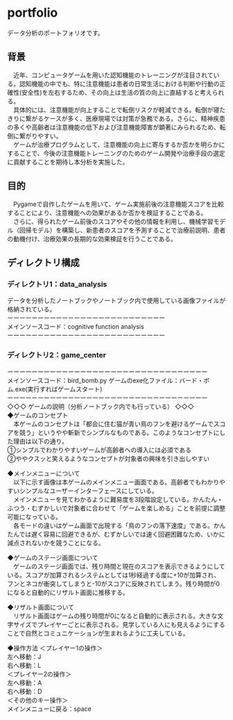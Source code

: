 # portfolio

データ分析のポートフォリオです。

## 背景
　近年、コンピュータゲームを用いた認知機能のトレーニングが注目されている。認知機能の中でも、特に注意機能は患者の日常生活における判断や行動の正確性(安全性)を左右するため、その向上は生活の質の向上に直結すると考えられる。  
　具体的には、注意機能が向上することで転倒リスクが軽減できる。転倒が寝たきりに繋がるケースが多く、医療現場では対策が急務である。さらに、精神疾患の多くや高齢者は注意機能の低下および注意機能障害が顕著にみられるため、転倒に繋がりやすい。  
　ゲームが治療プログラムとして、注意機能の向上に寄与するか否かを明らかにすることで、今後の注意機能トレーニングのためのゲーム開発や治療手段の選定に貢献することを期待し本分析を実施した。

## 目的
　Pygameで自作したゲームを用いて、ゲーム実施前後の注意機能スコアを比較することにより、注意機能への効果があるか否かを検証することである。  
　さらに、得られたゲーム前後のスコアやその他の情報を利用し、機械学習モデル（回帰モデル）を構築し、新患者のスコアを予測することで治療前説明、患者の動機付け、治療効果の長期的な効果検証を行うことである。

## ディレクトリ構成
### ディレクトリ1：data_analysis  
データを分析したノートブックやノートブック内で使用している画像ファイルが格納されている。  
ーーーーーーーーーーーーーーーーーーーーーーーーーー  
メインソースコード：cognitive function analysis  
ーーーーーーーーーーーーーーーーーーーーーーーーーー  
### ディレクトリ2：game_center  
ーーーーーーーーーーーーーーーーーーーーーーーーーーーーーーーーー  
メインソースコード：bird_bomb.py
ゲームのexe化ファイル：バード・ボム.exe(実行すればゲームスタート)  
ーーーーーーーーーーーーーーーーーーーーーーーーーーーーーーーーー  
◇◇◇ ゲームの説明（分析ノートブック内でも行っている） ◇◇◇  
◆ゲームのコンセプト  
　本ゲームのコンセプトは「都会に住む猫が青い鳥のフンを避けるゲームでスコアを競う」というやや斬新でシンプルなものである。このようなコンセプトにした理由は以下の通り。  
①シンプルでわかりやすいゲームが高齢者への導入には必須である  
②ややクスッと笑えるようなコンセプトが対象者の興味を引き出しやすい  

◆メインメニューについて  
　以下に示す画像は本ゲームのメインメニュー画面である。高齢者でもわかりやすいシンプルなユーザーインターフェースにしている。  
　メインメニューを見てわかるように難易度を3段階設定している。かんたん・ふつう・むずかしいで対象者に合わせて「ゲームを楽しめる」ことを前提に調整可能になっている。  
　各モードの違いはゲーム画面で出現する「鳥のフンの落下速度」である。かんたんでは遅く容易に回避できるが、むずかしいでは速く回避困難なため、いかに減点されないかを競うことになる。  

◆ゲームのステージ画面について  
　ゲームのステージ画面では、残り時間と現在のスコアを表示できるようにしている。スコアが加算されるシステムとしては1秒経過する度に+10が加算され、フンとネコが衝突してしまうと-10がスコアに反映されてしまう。残り時間が0になると自動的にリザルト画面に推移する。  

◆リザルト画面について  
　リザルト画面はゲームの残り時間が0になると自動的に表示される。大きな文字サイズでプレイヤーごとに表示される。見学している人にも見えるようにすることで自然とコミュニケーションが生まれるように工夫している。

◆操作方法
＜プレイヤー1の操作＞  
左へ移動：J  
右へ移動：L  
＜プレイヤー2の操作＞  
左へ移動：A  
右へ移動：D  
＜その他のキー操作＞  
メインメニューに戻る：space  
